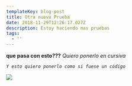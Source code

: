 ```yaml
---
templateKey: blog-post
title: Otra nueva Prueba
date: 2018-11-29T12:26:17.027Z
description: Estoy haciendo mas pruebas
tags:
  - ''
---
```

**que pasa con esto???** _Quiero ponerlo en cursiva_

_`Y esto quiero ponerlo como si fuese un código`_

![](/img/flavor_wheel.jpg)
